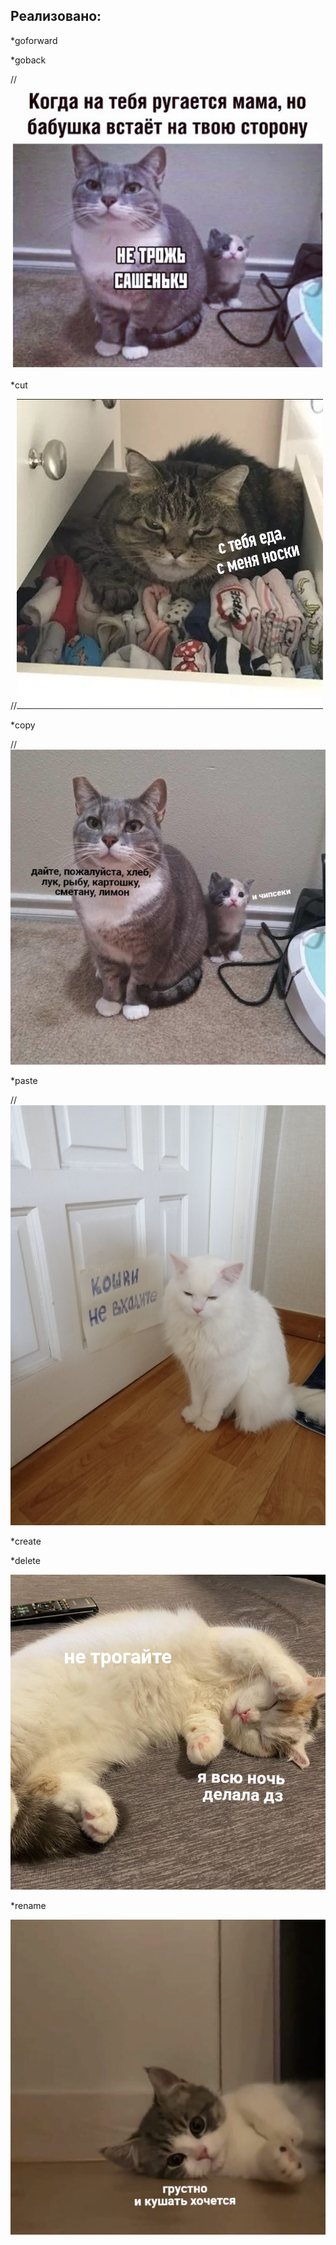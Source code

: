 Реализовано:
-----------
*goforward

*goback

//![alt text](https://github.com/AntonNov/Sharp_3sem/blob/main/lab1/mems/EygGrypbBmY.jpg)

*cut

//![alt text](https://github.com/AntonNov/Sharp_3sem/blob/main/lab1/mems/W0jmEOqDwFc.jpg)

*copy

//![alt text](https://github.com/AntonNov/Sharp_3sem/blob/main/lab1/mems/YaakStPcwKI.jpg)

*paste

//![alt text](https://github.com/AntonNov/Sharp_3sem/blob/main/lab1/mems/Z29y8IETpyI.jpg)

*create


*delete

![alt text](https://github.com/AntonNov/Sharp_3sem/blob/main/lab1/mems/gkVLxsCUgvs.jpg)

*rename

![alt text](https://github.com/AntonNov/Sharp_3sem/blob/main/lab1/mems/u-AI0J94Y-Y.jpg)
